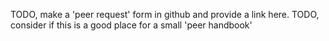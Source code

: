 TODO, make a 'peer request' form in github and provide a link here.
TODO, consider if this is a good place for a small 'peer handbook'
